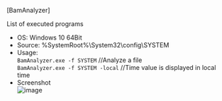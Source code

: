 [BamAnalyzer]  

List of executed programs  

- OS: Windows 10 64Bit  
- Source: %SystemRoot%\System32\config\SYSTEM  
- Usage:  
`BamAnalyzer.exe -f SYSTEM` //Analyze a file  
`BamAnalyzer.exe -f SYSTEM -local` //Time value is displayed in local time  
- Screenshot  
![image](https://user-images.githubusercontent.com/69110090/119147427-8aae6100-ba86-11eb-94cf-87a39c6c54ba.png)  
